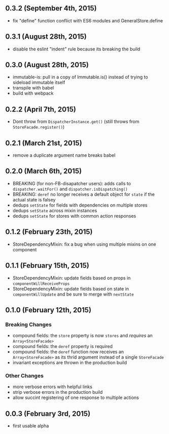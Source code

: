 ## 0.3.2 (September 4th, 2015)

* fix "define" function conflict with ES6 modules and GeneralStore.define

## 0.3.1 (August 28th, 2015)

* disable the eslint "indent" rule because its breaking the build

## 0.3.0 (August 28th, 2015)

* immutable-is: pull in a copy of Immutable.is() instead of trying to sideload immutable itself
* transpile with babel
* build with webpack

## 0.2.2 (April 7th, 2015)

* Dont throw from `DispatcherInstance.get()` (still throws from `StoreFacade.register()`)

## 0.2.1 (March 21st, 2015)

* remove a duplicate argument name breaks babel

## 0.2.0 (March 6th, 2015)

* BREAKING (for non-FB-disapatcher users): adds calls to `dispatcher.waitFor()` and `dispatcher.isDispatching()`
* BREAKING: `deref` no longer receives a default object for `state` if the actual state is falsey
* dedups `setState` for fields with dependencies on multiple stores
* dedups `setState` across mixin instances
* dedups `setState` for stores with common action responses

## 0.1.2 (February 23th, 2015)

* StoreDependencyMixin: fix a bug when using multiple mixins on one component

## 0.1.1 (February 15th, 2015)

* StoreDependencyMixin: update fields based on props in `componentWillReceiveProps`
* StoreDependencyMixin: update fields based on state in `componentWillUpdate` and be sure to merge with `nextState`

## 0.1.0 (February 12th, 2015)

### Breaking Changes

* compound fields: the `store` property is now `stores` and *requires* an `Array<StoreFacade>`
* compound fields: the `deref` property is required
* compound fields: the `deref` function now receives an `Array<StoreFacade>` as its thrid argument instead of a single `StoreFacade`
* invariant exceptions are thrown in the production build

### Other Changes

* more verbose errors with helpful links
* strip verbose errors in the production build
* allow succint registering of one response to multiple actions

## 0.0.3 (February 3rd, 2015)

* first usable alpha
